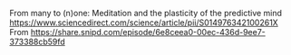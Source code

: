 From many to (n)one: Meditation and the plasticity of the predictive mind
https://www.sciencedirect.com/science/article/pii/S014976342100261X
From https://share.snipd.com/episode/6e8ceea0-00ec-436d-9ee7-373388cb59fd